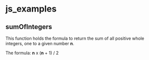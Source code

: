 # js_examples

## sumOfIntegers
This function holds the formula to return the sum of all positive whole integers, one to a given number __n__.

The formula: **n** x (**n** + 1) / 2
